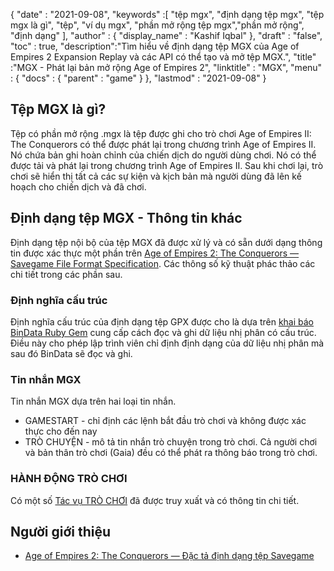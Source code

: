 {
  "date" : "2021-09-08",
  "keywords" :[ "tệp mgx", "định dạng tệp mgx", "tệp mgx là gì", "tệp", "ví dụ mgx", "phần mở rộng tệp mgx","phần mở rộng", "định dạng" ],
  "author" : {
    "display_name" : "Kashif Iqbal"
},
  "draft" : "false",
  "toc" : true,
  "description":"Tìm hiểu về định dạng tệp MGX của Age of Empires 2 Expansion Replay và các API có thể tạo và mở tệp MGX.",
  "title" :"MGX - Phát lại bản mở rộng Age of Empires 2",
  "linktitle" : "MGX",
  "menu" : {
    "docs" : {
      "parent" : "game"
}
},
  "lastmod" : "2021-09-08"
}

## Tệp MGX là gì?

Tệp có phần mở rộng .mgx là tệp được ghi cho trò chơi Age of Empires II: The Conquerors có thể được phát lại trong chương trình Age of Empires II. Nó chứa bản ghi hoàn chỉnh của chiến dịch do người dùng chơi. Nó có thể được tải và phát lại trong chương trình Age of Empires II. Sau khi chơi lại, trò chơi sẽ hiển thị tất cả các sự kiện và kịch bản mà người dùng đã lên kế hoạch cho chiến dịch và đã chơi.

## Định dạng tệp MGX - Thông tin khác

Định dạng tệp nội bộ của tệp MGX đã được xử lý và có sẵn dưới dạng thông tin được xác thực một phần trên [Age of Empires 2: The Conquerors — Savegame File Format Specification](https://github.com/stefan-kolb/aoc-mgx-format). Các thông số kỹ thuật phác thảo các chi tiết trong các phần sau.

### Định nghĩa cấu trúc

Định nghĩa cấu trúc của định dạng tệp GPX được cho là dựa trên [khai báo BinData Ruby Gem](https://github.com/dmendel/bindata/wiki) cung cấp cách đọc và ghi dữ liệu nhị phân có cấu trúc. Điều này cho phép lập trình viên chỉ định định dạng của dữ liệu nhị phân mà sau đó BinData sẽ đọc và ghi.

### Tin nhắn MGX

Tin nhắn MGX dựa trên hai loại tin nhắn.

* GAMESTART - chỉ định các lệnh bắt đầu trò chơi và không được xác thực cho đến nay
* TRÒ CHUYỆN - mô tả tin nhắn trò chuyện trong trò chơi. Cả người chơi và bản thân trò chơi (Gaia) đều có thể phát ra thông báo trong trò chơi.

### HÀNH ĐỘNG TRÒ CHƠI

Có một số [Tác vụ TRÒ CHƠI](https://github.com/stefan-kolb/aoc-mgx-format/blob/master/README.md#actions) đã được truy xuất và có thông tin chi tiết.

## Người giới thiệu

* [Age of Empires 2: The Conquerors — Đặc tả định dạng tệp Savegame](https://github.com/stefan-kolb/aoc-mgx-format)


